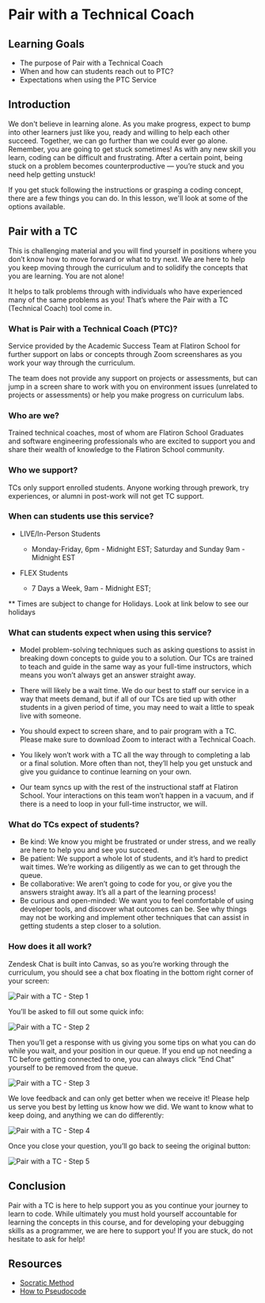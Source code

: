 # Pair with a Technical Coach

## Learning Goals

- The purpose of Pair with a Technical Coach
- When and how can students reach out to PTC?
- Expectations when using the PTC Service

## Introduction

We don't believe in learning alone. As you make progress, expect to bump into
other learners just like you, ready and willing to help each other succeed.
Together, we can go further than we could ever go alone. Remember, you are going
to get stuck sometimes! As with any new skill you learn, coding can be difficult
and frustrating. After a certain point, being stuck on a problem becomes
counterproductive — you’re stuck and you need help getting unstuck!

If you get stuck following the instructions or grasping a coding concept, there
are a few things you can do. In this lesson, we'll look at some of the options
available.


## Pair with a TC

This is challenging material and you will find yourself in positions where you don’t know how to move forward 
or what to try next. We are here to help you keep moving through the curriculum and to solidify the concepts 
that you are learning. You are not alone! 

It helps to talk problems through with individuals who have experienced many of the same problems as you!
That’s where the Pair with a TC (Technical Coach) tool come in.

### What is Pair with a Technical Coach (PTC)?

Service provided by the Academic Success Team at Flatiron
School for further support on labs or concepts through Zoom screenshares as you work your way through the 
curriculum.

The team does not provide any support on
projects or assessments, but can jump in a screen share to work with you on
environment issues (unrelated to projects or assessments) or help you make
progress on curriculum labs.

### Who are we?

Trained technical coaches, most of whom are Flatiron School Graduates and software engineering professionals who are excited to support you and share their wealth of knowledge to the Flatiron School community. 

### Who we support?

TCs only support enrolled students. Anyone working through prework, try
experiences, or alumni in post-work will not get TC support.

### When can students use this service?

- LIVE/In-Person Students
  - Monday-Friday, 6pm - Midnight EST; Saturday and Sunday 9am - Midnight EST
  
- FLEX Students 
  - 7 Days a Week, 9am - Midnight EST;

** Times are subject to change for Holidays. Look at link below to see our holidays

### What can students expect when using this service?

- Model problem-solving techniques such as asking questions to assist in breaking down concepts to
guide you to a solution. Our TCs are trained to teach and guide in the same way as your full-time instructors, which means you won’t always get an answer straight away.

- There will likely be a wait time. We do our best to
  staff our service in a way that meets demand, but if all of our TCs are tied up
  with other students in a given period of time, you may need to wait a little to
  speak live with someone.

- You should expect to screen share, and to pair program with a TC. Please make sure to download Zoom to 
interact with a Technical Coach. 

- You likely won’t work with a TC all the way through to completing a lab or a
  final solution. More often than not, they’ll help you get unstuck and give you
  guidance to continue learning on your own.

- Our team syncs up with the rest of the instructional staff at Flatiron School.
  Your interactions on this team won’t happen in a vacuum, and if there is a need
  to loop in your full-time instructor, we will.

### What do TCs expect of students?

- Be kind: We know you might be frustrated or under stress, and we really are
  here to help you and see you succeed.
- Be patient: We support a whole lot of students, and it’s hard to predict wait
  times. We’re working as diligently as we can to get through the queue.
- Be collaborative: We aren’t going to code for you, or give you the answers
  straight away. It’s all a part of the learning process!
- Be curious and open-minded: We want you to feel comfortable of using developer tools, and discover
  what outcomes can be. See why things may not be working and implement other techniques that can assist
  in getting students a step closer to a solution.

### How does it all work?

Zendesk Chat is built into Canvas, so as you’re working through the curriculum,
you should see a chat box floating in the bottom right corner of your screen:

![Pair with a TC - Step 1](https://curriculum-content.s3.amazonaws.com/homeroom/welcome-getting-help/pair-with-a-tc-1.png)

You’ll be asked to fill out some quick info:

![Pair with a TC - Step 2](https://curriculum-content.s3.amazonaws.com/homeroom/welcome-getting-help/pair-with-a-tc-2.png)

Then you’ll get a response with us giving you some tips on what you can do while you wait, and your position in our queue. If you end up not needing a TC before getting connected to one, you can always click “End Chat” yourself to be removed from the queue.

![Pair with a TC - Step 3](https://curriculum-content.s3.amazonaws.com/homeroom/welcome-getting-help/pair-with-a-tc-3.png)

We love feedback and can only get better when we receive it! Please help us serve you best by letting us know how we did. We want to know what to keep doing, and anything we can do differently:

![Pair with a TC - Step 4](https://curriculum-content.s3.amazonaws.com/homeroom/welcome-getting-help/pair-with-a-tc-4.png)

Once you close your question, you’ll go back to seeing the original button:

![Pair with a TC - Step 5](https://curriculum-content.s3.amazonaws.com/homeroom/welcome-getting-help/pair-with-a-tc-5.png)

## Conclusion

Pair with a TC is here to help support you as you continue your journey to learn
to code. While ultimately you must hold yourself accountable for learning the
concepts in this course, and for developing your debugging skills as a
programmer, we are here to support you! If you are stuck, do not hesitate to ask
for help!

## Resources

- [Socratic Method][]
- [How to Pseudocode][pseudocode]

[pseudocode]: https://www.wikihow.com/Write-Pseudocode
[socratic method]: https://en.wikipedia.org/wiki/Socratic_method
[hours]: https://flatironschoolsupport.zendesk.com/hc/en-us/articles/1500005525241-When-are-Online-SE-Technical-Coaches-available-
